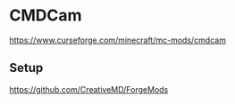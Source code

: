 # CMDCam
https://www.curseforge.com/minecraft/mc-mods/cmdcam

## Setup
https://github.com/CreativeMD/ForgeMods
